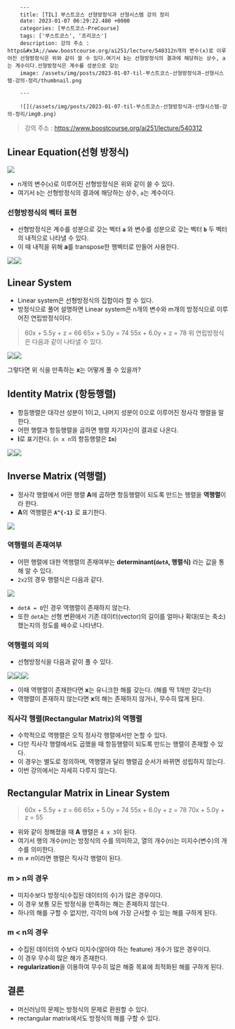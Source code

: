 

        ---
        title: [TIL] 부스트코스 선형방정식과 선형시스템 강의 정리
        date: 2023-01-07 06:29:22.480 +0000
        categories: [부스트코스-PreCourse]
        tags: ['부스트코스', '프리코스']
        description: 강의 주소 : https&#x3A;//www.boostcourse.org/ai251/lecture/540312n개의 변수(x)로 이루어진 선형방정식은 위와 같이 쓸 수 있다.여기서 b는 선형방정식의 결과에 해당하는 상수, a는 계수이다.선형방정식은 계수를 성분으로 갖는
        image: /assets/img/posts/2023-01-07-til-부스트코스-선형방정식과-선형시스템-강의-정리/thumbnail.png
        
        ---

        ![](/assets/img/posts/2023-01-07-til-부스트코스-선형방정식과-선형시스템-강의-정리/img0.png)


> 강의 주소 : https://www.boostcourse.org/ai251/lecture/540312

## Linear Equation(선형 방정식)

![](/assets/img/posts/2023-01-07-til-부스트코스-선형방정식과-선형시스템-강의-정리/img1.png)

- n개의 변수(`x`)로 이루어진 선형방정식은 위와 같이 쓸 수 있다.
- 여기서 `b`는 선형방정식의 결과에 해당하는 상수, `a`는 계수이다.

### 선형방정식의 벡터 표현

- 선형방정식은 계수를 성분으로 갖는 벡터 **`a`** 와 변수를 성분으로 갖는 벡터 **`b`** 두 벡터의 내적으로 나타낼 수 있다.
- 이 때 내적을 위해 **a**를 transpose한 행벡터로 만들어 사용한다.

![](/assets/img/posts/2023-01-07-til-부스트코스-선형방정식과-선형시스템-강의-정리/img2.png)![](/assets/img/posts/2023-01-07-til-부스트코스-선형방정식과-선형시스템-강의-정리/img3.png)

## Linear System

- Linear system은 선형방정식의 집합이라 할 수 있다.
- 방정식으로 풀어 설명하면 Linear system은 n개의 변수와 m개의 방정식으로 이루어진 연립방정식이다.

> 60x + 5.5y + z = 66
> 65x + 5.0y = 74
> 55x + 6.0y + z = 78
> 위 연립방정식은 다음과 같이 나타낼 수 있다.

![](/assets/img/posts/2023-01-07-til-부스트코스-선형방정식과-선형시스템-강의-정리/img4.png)![](/assets/img/posts/2023-01-07-til-부스트코스-선형방정식과-선형시스템-강의-정리/img5.png)

그렇다면 위 식을 만족하는 **x**는 어떻게 풀 수 있을까?

## Identity Matrix (항등행렬)

- 항등행렬은 대각선 성분이 1이고, 나머지 성분이 0으로 이루어진 정사각 행렬을 말한다.
- 어떤 행렬과 항등행렬을 곱하면 행렬 자기자신이 결과로 나온다.
- **I**로 표기한다. (`n x n`의 항등행렬은 **`In`**)

![](/assets/img/posts/2023-01-07-til-부스트코스-선형방정식과-선형시스템-강의-정리/img6.png)![](/assets/img/posts/2023-01-07-til-부스트코스-선형방정식과-선형시스템-강의-정리/img7.png)

## Inverse Matrix (역행렬)

- 정사각 행렬에서 어떤 행렬 **A**에 곱하면 항등행렬이 되도록 만드는 행렬을 **역행렬**이라 한다.
- **A**의 역행렬은 **`A^{-1}`** 로 표기한다.

![](/assets/img/posts/2023-01-07-til-부스트코스-선형방정식과-선형시스템-강의-정리/img8.png)

### 역행렬의 존재여부

- 어떤 행렬에 대한 역행렬의 존재여부는 **determinant(`detA`, 행렬식)** 라는 값을 통해 알 수 있다.
- `2x2`의 경우 행렬식은 다음과 같다.

![](/assets/img/posts/2023-01-07-til-부스트코스-선형방정식과-선형시스템-강의-정리/img9.png)

- `detA = 0`인 경우 역행렬이 존재하지 않는다.
- 또한 `detA`는 선형 변환에서 기존 데이터(vector)의 길이를 얼마나 확대(또는 축소)했는지의 정도를 배수로 나타낸다.

### 역행렬의 의의

- 선형방정식을 다음과 같이 풀 수 있다.

![](/assets/img/posts/2023-01-07-til-부스트코스-선형방정식과-선형시스템-강의-정리/img10.png)![](/assets/img/posts/2023-01-07-til-부스트코스-선형방정식과-선형시스템-강의-정리/img11.png)![](/assets/img/posts/2023-01-07-til-부스트코스-선형방정식과-선형시스템-강의-정리/img12.png)

- 이때 역행렬이 존재한다면 **x**는 유니크한 해를 갖는다. (해를 딱 1개만 갖는다)
- 역행렬이 존재하지 않는다면 **x**의 해는 존재하지 않거나, 무수히 많게 된다.


### 직사각 행렬(Rectangular Matrix)의 역행렬

- 수학적으로 역행렬은 오직 정사각 행렬에서만 논할 수 있다.
- 다만 직사각 행렬에서도 곱했을 때 항등행렬이 되도록 만드는 행렬이 존재할 수 있다.
- 이 경우는 별도로 정의하며, 역행렬과 달리 행렬곱 순서가 바뀌면 성립하지 않는다.
- 이번 강의에서는 자세히 다루지 않는다.

## Rectangular Matrix in Linear System

> 60x + 5.5y + z = 66
> 65x + 5.0y = 74
> 55x + 6.0y + z = 78
> 70x + 5.0y + z = 55

- 위와 같이 정해졌을 때 **A** 행렬은 `4 x 3`이 된다.
- 여기서 행의 개수(m)는 방정식의 수를 의미하고, 열의 개수(n)는 미지수(변수)의 개수를 의미한다.
- m ≠ n이라면 행렬은 직사각 행렬이 된다.

### m > n의 경우

- 미지수보다 방정식(수집된 데이터의 수)가 많은 경우이다.
- 이 경우 보통 모든 방정식을 만족하는 해는 존재하지 않는다.
- 하나의 해를 구할 수 없지만, 각각의 b에 가장 근사할 수 있는 해를 구하게 된다.

### m < n의 경우

- 수집된 데이터의 수보다 미지수(알아야 하는 feature) 개수가 많은 경우이다.
- 이 경우 무수히 많은 해가 존재한다.
- **regularization**을 이용하여 무수히 많은 해중 목표에 최적화된 해를 구하게 된다.

## 결론

- 머신러닝의 문제는 방정식의 문제로 환원할 수 있다.
- rectangular matrix에서도 방정식의 해를 구할 수 있다.

        